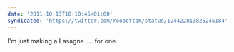 ```yaml
---
date: '2011-10-13T10:10:45+01:00'
syndicated: 'https://twitter.com/roobottom/status/124422813825245184'
---
```

I'm just making a Lasagne .... for one.
